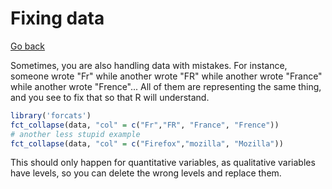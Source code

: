 # Fixing data

[Go back](discovery.md)

Sometimes, you are also handling data with mistakes. For instance, someone wrote "Fr" while another wrote "FR" while another wrote "France" while another wrote "Frence"... All of them are representing the same thing, and you see to fix that so that R will understand.

```r
library('forcats')
fct_collapse(data, "col" = c("Fr","FR", "France", "Frence"))
# another less stupid example
fct_collapse(data, "col" = c("Firefox","mozilla", "Mozilla"))
```

This should only happen for quantitative variables, as qualitative variables have levels, so you can delete the wrong levels and replace them.